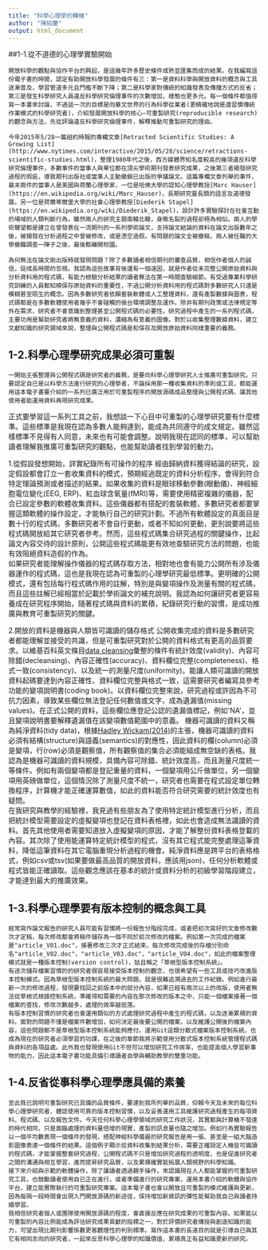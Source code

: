 ```yaml
---
title: "科學心理學的轉機"
author: "陳紹慶"
output: html_document
---
```


##1-1.從不道德的心理學實驗開始

    開放科學的觀點與協作平台的興起，是這幾年許多歷史條件成熟並匯集而成的結果。在我編寫這份電子書的時間，認定有助開放科學發展的條件有三：第一是資料科學與開放資料的概念與工具逐漸普及，學習管道多元且門檻不斷下降；第二是科學家對傳統的知識發表及傳播方式的反省；第三是發生科學研究人員違反科學研究倫理事件的次數增加，樣態也更多元。每一個條件都值得寫一本書來討論，不過這一次的目標是向華文世界的行為科學從業者(更精確地說是還習慣傳統作業模式的科學研究者)，介紹發展開放科學的核心–可重製研究(reproducible research)的觀念與方法，先從評論違反科學研究倫理事件，解釋推動可重製研究的理由。

    今年2015年5/28一篇紐約時報的專欄文章[Retracted Scientific Studies: A Growing List](http://www.nytimes.com/interactive/2015/05/28/science/retractions-scientific-studies.html)，整理1980年代之後，西方媒體界知名度較高的幾項違反科學研究倫理事件，多數事件的當事人與單位都在頂尖學術期刊發表研究成果，之後第三者揭發研究過程的瑕疵，導致期刊出版社或當事人主動撤銷已出版的爭議論文。這篇專欄文章列舉的事件，最末兩件的當事人是美國與荷蘭心理學家，一位是哈佛大學的認知心理學教授[Marc Hauser](https://en.wikipedia.org/wiki/Marc_Hauser)，長期研究靈長類的語言及道德發展。另一位是荷蘭蒂爾堡大學的社會心理學教授[Diederik Stapel](https://en.wikipedia.org/wiki/Diederik_Stapel)，設計許多實驗探討在社會互動的場域的人類判斷行為。雖然兩人的研究主題南轅北轍，身敗名裂的過程卻極為相似。兩人的學術聲望都是建立在曾發表在一流期刊的一系列學術論文，支持論文結論的資料在論文出版數年之後，被揭發在分析過程之中曾被修改，或是憑空造假。有問題的論文全被撤稿，兩人被任職的大學撤職調查一陣子之後，最後都離開校園。

    為何無法在論文剛出版時就發現問題？除了多數讀者相信期刊的審查品質，相信作者個人的誠信，促成長時間的忽視。我認為這些故事背後還有一個遠因，就是作者從未完整公開原始資料與分析資料用的程式碼，有能力檢驗分析結果的讀者無法在第一時間查驗細節。有受過專業科學研究訓練的人員都知曉保存原始資料的重要性，不過公開分析資料用的程式碼對多數研究人只還是模糊甚至陌生的概念。因為多數研究者依賴套裝軟體或人工整理資料，還有產製數據與圖表，程式碼都是在多數軟體使用者幾乎不會碰觸的後台環境調整及運作。除非有期刊政策或法律規定等外在需求，研究者不會意識到整理甚至公開程式碼的必要性。研究過程中產生的一系列程式碼，主要功用是幫助研究者將無意義的資料，濃縮為有意義的圖像。對於以收集整理數據資料，建立文獻知識的研究領域來說，整理與公開程式碼是和保存及開放原始資料同樣重要的義務。

## 1-2.科學心理學研究成果必須可重製
    一開始主張整理與公開程式碼是研究者的義務，是要向科學心理學研究人士推廣可重製研究。只要認定自已是以科學方法進行研究的心理學者，不論採用那一種收集資料的準則或工具，都能運用這本電子書要介紹的一系列已廣泛用於可重製程序的開放源碼成品整理與公開程式碼，讓其他使用者能運用資料再現研究成果。
正式要學習這一系列工具之前，我想談一下心目中可重製的心理學研究要有什麼標準。這些標準是我現在認為多數人能夠達到，能成為共同遵守的成文規定。雖然這樣標準不見得有人同意，未來也有可能會調整。說明我現在認同的標準，可以幫助讀者理解我推廣可重製研究的觀點，也能幫助讀者找到學習的動力。

1.從假設發想開始，詳實紀錄所有可操作的程序
    經由歸納資料獲得結論的研究，設定假設都會訂立一套收集資料的模式，預期經過既定的資料分析程序，會得到符合特定理論預測或者描述的結果。如果收集的資料是眼球移動參數(眼動儀)、神經細胞電位變化(EEG, ERP)、紅血球含氧量(fMRI)等，需要使用精密複雜的儀器，配合已設定參數的軟體收集資料。這些儀器都有搭配的套裝軟體，多數研究者都要掌握這類軟體的操作設定，才能執行自己的研究計劃。不過所有軟體設定的真面目是數十行的程式碼，多數研究者不會自行更動，或者不知如何更動，更別說要將這些程式碼開放給其它研究者參考。然而，這些程式碼集合研究過程的關鍵操作，比起論文內容交待的設計原則，公開這些程式碼能更有效地查驗研究方法的問題，也能有效阻絕資料造假的作為。  
    如果研究者能理解操作儀器的程式碼存取方法，相對地也會有能力公開所有涉及儀器運作的程式碼，這也是我現在認為可重製的心理學研究最低標準。更明確的公開模式，還有包括每行程式碼作用的註解，特別是與變項操作及測量有關的程式碼，而且這些註解已經相當於記載於學術論文的補充說明。我認為如何讓研究者更容易養成在研究程序開始，隨著程式碼與資料的累積，紀錄研究行動的習慣，是成功推廣與教育可重製研究的關鍵。  

2.開放的資料是機器與人類皆可識讀的儲存格式
    公開收集完成的資料是多數研究者都能理解並接受的共識，但是可重製研究對於公開的資料格式有更高的品質要求。以維基百科英文條目[data cleansing](https://en.wikipedia.org/wiki/Data_cleansing)彙整的條件有統計效度(validity)、內容可除錯(decleansing)、內容正確性(accuracy)、資料欄位完整(completeness)、格式一致(consistency)、以及統一的測量尺度(uniformity)。能讓人類可識讀的開放資料起碼要達到內容正確性、資料欄位完整與格式一致，這需要研究者編寫具參考功能的變項說明書(coding book)。以資料欄位完整來說，研究過程或許因為不可抗力因素，導致某些欄位無法登記任何數值或文字，成為遺漏值(missing values)。在正式公開的資料，這些欄位應登記公認的遺漏值標記，例如'NA'，並且變項說明書要解釋遺漏值在該變項數值範圍中的意義。
    機器可識讀的資料又稱為純淨資料(tidy data)，根據[Hadley Wickam(2014)](http://www.jstatsoft.org/v59/i10/paper)的主張，機器可識讀的資料必須有結構(structure)與語義(semantics)的對應性，因此資料的欄(column)必須是變項，行(row)必須是觀察值，所有觀察值的集合必須能組成無空缺的表格。我認為是機器可識讀的資料規模，具備內容可除錯、統計效度高，而且測量尺度統一等條件。例如有兩個變項都是登記重量的資料，一個變項用公斤做單位，另一個變項用英磅做單位，這個情況除了測量尺度不統一，研究者也需要在程式設定單位轉換程序，計算機才能正確運算數值，如此的資料能否符合研究需要的統計效度也有疑問。  
    在我研究與教學的經驗裡，我見過有些朋友為了使用特定統計模型進行分析，而且把統計模型需要設定的虛擬變項也登記在資料表格裡，如此也會造成無法識讀的資料。首先其他使用者需要知道放入虛擬變項的原因，才能了解整份資料表格登載的內容。其次除了使用能運算特定統計模型的程式，沒有其它程式能完整處理這筆資料，降低這筆資料在其它電腦重現分析過程的機會。純淨資料應是跨平台的表格格式，例如csv或tsv(如果要做最高品質的開放資料，應該用json)，任何分析軟體或程式皆能正確讀取。這些觀念應該在基本的統計或資料分析的初級學習階段建立，才能達到最大的推廣效果。  
    
## 1-3.科學心理學要有版本控制的概念與工具
    經常寫作論文報告的研究人員可能有習慣將一份報告分階段完成，或者把初次寫好的文章修改數次才定稿，每次修改都會將稿件儲存為一個不同於前次修改的檔案。例如第一次完成的檔案是"article_V01.doc"，接著修改三次才正式結束，每次修改完成後的存檔分別命名"article_V02.doc"，"article_V03.doc"，"article_V04.doc"，如此的檔案整理模式就是一種版本控制(version control)，姑且稱之「草根型版本控制系統」。
    有逐次儲存檔案習慣的的研究者很容易接受版本控制的觀念，也很希望有一些工具或技巧改進版本控制模式。因為草根型版本控制系統的最大問題，就是很難追溯過去的工作紀錄。例如進行最新一次的修改過程，發現要找回之前版本中的部分內容，如果已經有兩次以上的改版，使用者無法從草根式根據控制系統，準確得知需要的內容在那次修改的版本之中，只能一個檔案接著一個檔案的查找，修改次數越多，處理的效率越低落。  
    有版本控制習慣的研究者也會運用類似的方式處理研究過程中產生的程式碼，以及逐漸累積的資料。面對的問題不僅是檔案件數增加，如何決定最後要公開的檔案，以及維護公開後的檔案內容，這些問題都不是草根型版本控制系統能夠應付。運用Git這類分散式檔案版本控制系統，也成為現在的研究者必須學習的功課，在之後的章節我將示範使用分散式版本控制系統管理程式碼與資料的各項益處。此外我也發現使用Git不但可以增加研究工作效率，也能提高個人學習新事物的能力，因此這本電子書功能具備引導讀者自學與輔助教學的雙重功能。  
    
## 1-4.反省從事科學心理學應具備的素養
    至此我已說明可重製研究已具備的品質條件，要達到我所列舉的品質，仰賴今天及未來的每位科學心理學研究者，體認使用可靠的版本控制習慣，以及妥善運用工具維護研究過程產生的每項資料、程式碼、以及報告文件。今天任何科學心理學領域的研究工作狀況，其實都與計算機不發達的時代相同，只是面臨處理的資料量倍增的現實，產製的訊息量也隨之增加。例如行為實驗報告以一個平均數表現一個條件的發現，搭配神經科學儀器的研究報告是用一張、甚至是一組大腦造影圖像表達一個條件的結果。這個例子顯示從資料收集到結果分析，需要正確設定人機皆可識讀的程式碼，才能掌握整套研究過程，公開程式碼不只是增加研究過程的透明度，也是促進研究者之間的溝通與相互學習，進而提昇研究品質，以及累積確實能拓展人類視野的科學知識。
    接下來介紹與示範的軟體操作，除了讓讀者透過親手操作，來認識現在人人都能掌握的可重製研究工具，也鼓勵讀者使用自已正在進行，或者準備進行的研究專案，運用本書介紹的軟體與協作平台，建立能實際執行的可重製研究專案。這本電子書也會以開放且可重製的模式維護與更新，因為每隔一段時間會出現入門開放源碼的新途徑，保持增加新資訊的彈性能幫助我自己與讀者持續學習。
    我相信研究者個人或團隊使用開放源碼的程度，會直接反應在研究成果的可重製內容。如果能以可重製的內容比例能成為評估研究成果貢獻的指標之一，對於評價研究者傳授與創造知識的能力，可望出現比期刊影響係數更客觀理性的判別標準。寫作這本書的長遠目的就是引導自已與其它有相同志向的研究者，一起來反思科學心理學的知識價值，累積真正有益知識更新的研究。
